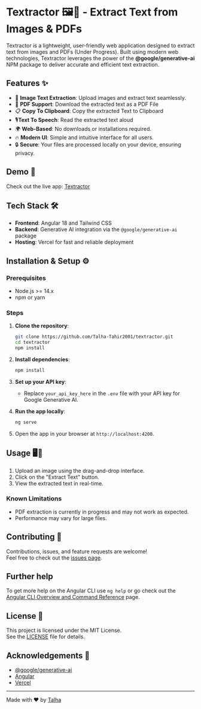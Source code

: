 

# Textractor 🖼️📄 - Extract Text from Images & PDFs

Textractor is a lightweight, user-friendly web application designed to extract text from images and PDFs (Under Progress). Built using modern web technologies, Textractor leverages the power of the **@google/generative-ai** NPM package to deliver accurate and efficient text extraction.

## Features ✨
- 📸 **Image Text Extraction**: Upload images and extract text seamlessly.
- 📄 **PDF Support**: Download the extracted text as a PDF File
- 📋 **Copy To Clipboard**: Copy the extracted Text to Clipboard 
- 🎙️**Text To Speech**: Read the extracted text aloud 
- 🌍 **Web-Based**: No downloads or installations required.
- 🔥 **Modern UI**: Simple and intuitive interface for all users.
- 🔒 **Secure**: Your files are processed locally on your device, ensuring privacy.

## Demo 🚀

Check out the live app: [Textractor](https://textractor-blond.vercel.app/)

## Tech Stack 🛠️

- **Frontend**: Angular 18 and Tailwind CSS
- **Backend**: Generative AI integration via the `@google/generative-ai` package
- **Hosting**: Vercel for fast and reliable deployment

## Installation & Setup ⚙️

### Prerequisites

- Node.js >= 14.x
- npm or yarn

### Steps

1. **Clone the repository**:
   ```bash
   git clone https://github.com/Talha-Tahir2001/textractor.git
   cd textractor
   npm install
2.  **Install dependencies**:
	 ```bash
	 npm install 
	```    
3.  **Set up your API key**:
    -   Replace `your_api_key_here` in the `.env` file with your API key for Google Generative AI.

    
4.  **Run the app locally**:
    
    ```bash
    ng serve 
    ```
5.  Open the app in your browser at `http://localhost:4200`.
    

## Usage 🖥️📱

1.  Upload an image using the drag-and-drop interface.
2.  Click on the "Extract Text" button.
3.  View the extracted text in real-time.

### Known Limitations

-   PDF extraction is currently in progress and may not work as expected.
-   Performance may vary for large files.

## Contributing 🤝

Contributions, issues, and feature requests are welcome!  
Feel free to check out the [issues page](https://github.com/Talha-Tahir2001/textractor/issues).

## Further help

To get more help on the Angular CLI use `ng help` or go check out the [Angular CLI Overview and Command Reference](https://angular.dev/tools/cli) page.

## License 📜

This project is licensed under the MIT License.  
See the [LICENSE](https://github.com/Talha-Tahir2001/textractor/blob/main/LICENSE) file for details.

## Acknowledgements 🙌

-   [@google/generative-ai](https://www.npmjs.com/package/@google/generative-ai)
- [Angular](https://angular.dev/)
-   [Vercel](https://vercel.com/)


----------

Made with ❤️ by [Talha](https://github.com/Talha-Tahir2001)
